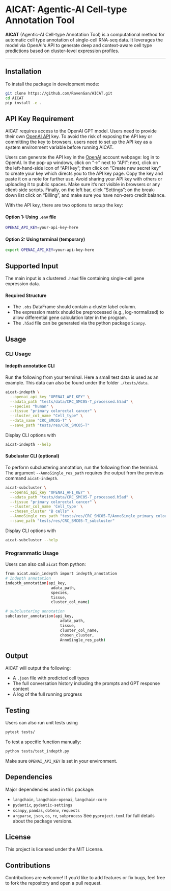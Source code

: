 # AICAT: Agentic-AI Cell-type Annotation Tool

**AICAT** (Agentic-AI Cell-type Annotation Tool) is a computational method for automatic cell type annotation of single-cell RNA-seq data. It leverages the model via OpenAI's API to generate deep and context-aware cell type predictions based on cluster-level expression profiles.

---

## Installation

To install the package in development mode:

```bash
git clone https://github.com/RavenGan/AICAT.git
cd AICAT
pip install -e .
```

## API Key Requirement
AICAT requires access to the OpenAI GPT model. Users need to provide their own [OpenAI API](https://platform.openai.com/api-keys) key. To avoid the risk of exposing the API key or committing the key to browsers, users need to set up the API key as a system environment variable before running AICAT. 

Users can generate the API key in the [OpenAI](https://openai.com/) account webpage: log in to OpenAI. In the pop-up windows, click on “->” next to “API”; next, click on the left-hand-side icon of “API key”; then click on “Create new secret key” to create your key which directs you to the API key page. Copy the key and paste it on a note for further use. Avoid sharing your API key with others or uploading it to public spaces. Make sure it’s not visible in browsers or any client-side scripts. Finally, on the left bar, click “Settings”; on the break-down list click on “Billing”, and make sure you have non-zero credit balance.

With the API key, there are two options to setup the key:
#### Option 1: Using `.env` file
```bash
OPENAI_API_KEY=your-api-key-here
```
#### Option 2: Using terminal (temporary)
```bash
export OPENAI_API_KEY=your-api-key-here
```

## Supported Input
The main input is a clustered `.h5ad` file containing single-cell gene expression data.

#### Required Structure
- The `.obs` DataFrame should contain a cluster label column.
- The expression matrix should be preprocessed (e.g., log-normalized) to allow differential gene calculation later in the program.
- The `.h5ad` file can be generated via the python package `Scanpy`.

## Usage
### CLI Usage
#### Indepth annotation CLI
Run the following from your terminal. Here a small test data is used as an example. This data can also be found under the folder `./tests/data`.
```bash
aicat-indepth \
  --openai_api_key "OPENAI_API_KEY" \
  --adata_path "tests/data/CRC_SMC05-T_processed.h5ad" \
  --species "human" \
  --tissue "primary colorectal cancer" \
  --cluster_col_name "Cell_type" \
  --data_name "CRC_SMC05-T" \
  --save_path "tests/res/CRC_SMC05-T" 
```

Display CLI options with 
```bash
aicat-indepth --help
```

#### Subcluster CLI (optional)
To perform subclustering annotation, run the following from the terminal. The argument `--AnnoSingle_res_path` requires the output from the previous command `aicat-indepth`.
```bash
aicat-subcluster \
  --openai_api_key "OPENAI_API_KEY" \
  --adata_path "tests/data/CRC_SMC05-T_processed.h5ad" \
  --tissue "primary colorectal cancer" \
  --cluster_col_name 'Cell_type' \
  --chosen_cluster "B cells" \
  --AnnoSingle_res_path "tests/res/CRC_SMC05-T/AnnoSingle_primary colorectal cancer_res_dict.json" \
  --save_path "tests/res/CRC_SMC05-T_subcluster"
```
Display CLI options with 
```bash
aicat-subcluster --help
```

### Programmatic Usage
Users can also call `aicat` from python:
```bash
from aicat.main_indepth import indepth_annotation
# Indepth annotation
indepth_annotation(api_key, 
                    adata_path,
                    species,
                    tissue,
                    cluster_col_name)

# subclustering annotation
subcluster_annotation(api_key, 
                        adata_path,
                        tissue,
                        cluster_col_name,
                        chosen_cluster,
                        AnnoSingle_res_path)
```

## Output
AICAT will output the following:
- A `.json` file with predicted cell types
- The full conversation history including the prompts and GPT response content
- A log of the full running progress

## Testing
Users can also run unit tests using 
```bash
pytest tests/
```
To test a specific function manually:
```bash
python tests/test_indepth.py
```
Make sure `OPENAI_API_KEY` is set in your environment.

## Dependencies
Major dependencies used in this package:
- `langchain`, `langchain-openai`, `langchain-core`
- `pydantic`, `pydantic-settings`
- `scanpy`, `pandas`, `dotenv`, `requests`
- `argparse`, `json`, `os`, `re`, `subprocess`
See `pyproject.toml` for full details about the package versions.

## License
This project is licensed under the MIT License.

## Contributions

Contributions are welcome! If you’d like to add features or fix bugs, feel free to fork the repository and open a pull request.